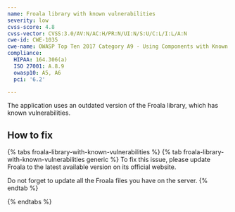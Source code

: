 ```yaml
---
name: Froala library with known vulnerabilities
severity: low
cvss-score: 4.8
cvss-vector: CVSS:3.0/AV:N/AC:H/PR:N/UI:N/S:U/C:L/I:L/A:N
cwe-id: CWE-1035
cwe-name: OWASP Top Ten 2017 Category A9 - Using Components with Known Vulnerabilities
compliance:
  HIPAA: 164.306(a)
  ISO 27001: A.8.9
  owasp10: A5, A6
  pci: '6.2'

---            
```


The application uses an outdated version of the Froala library, which has known vulnerabilities.

## How to fix

{% tabs froala-library-with-known-vulnerabilities %}
{% tab froala-library-with-known-vulnerabilities generic %}
To fix this issue, please update Froala to the latest available version on its official website.

Do not forget to update all the Froala files you have on the server.
{% endtab %}

{% endtabs %}
